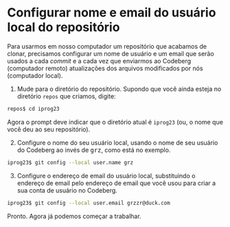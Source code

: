 # Configurar nome e email do usuário local do repositório

Para usarmos em nosso computador um repositório que acabamos de clonar, precisamos configurar um nome de usuário e um email que serão usados a cada *commit* e a cada vez que enviarmos ao Codeberg (computador remoto) atualizações dos arquivos modificados por nós (computador local).

1. Mude para o diretório do repositório. Supondo que você ainda esteja no diretório `repos` que criamos, digite:

``` bash
repos$ cd iprog23
```
Agora o prompt deve indicar que o diretório atual é `iprog23` (ou, o nome que você deu ao seu repositório).

2. Configure o nome do seu usuário local, usando o nome de seu usuário do Codeberg ao invés de <kbd>grz</kbd>, como está no exemplo.

``` bash
iprog23$ git config --local user.name grz
```

3. Configure o endereço de email do usuário local, substituindo o endereço de email pelo endereço de email que você usou para criar a sua conta de usuário no Codeberg.

``` bash
iprog23$ git config --local user.email grzzr@duck.com
```

Pronto. Agora já podemos começar a trabalhar.